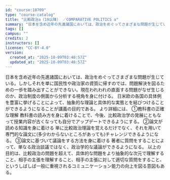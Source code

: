```yaml
---
id: "course:18709"
type: "course-catalog"
title: "比較政治a（19以降） ／COMPARATIVE POLITICS a"
summary: "日本を含め近年の先進諸国においては、政治をめぐってさまざまな問題が生じている。しかしそれを単に国民性や政治家の資質に帰すのでは、問題解決を図るための一歩を踏み出すことができない。現在われわれの直面する問題がなぜ生じるのか、政治制度の側面から…"
tags: []
campus: ""
credits: 2
instructors: []
license: "CC-BY-4.0"
version:
  created_at: "2025-10-09T03:48:57Z"
  updated_at: "2025-10-09T03:48:57Z"
---
```

日本を含め近年の先進諸国においては、政治をめぐってさまざまな問題が生じている。しかしそれを単に国民性や政治家の資質に帰すのでは、問題解決を図るための一歩を踏み出すことができない。現在われわれの直面する問題がなぜ生じるのか、政治制度の側面から分析する視角を身に付ける。 日米欧の各国の具体例を豊富に挙げることによって、抽象的な理論と具体的な実態とを結びつけることができるようになることが講義の目的である。 より詳細には、 ①教科書の正確な理解 教科書の読み方を身に着けることで、今後、比較政治学の発展にともなって授業内容が古くなっても自分でアップデートできるようにする。 ②論文が読める知識を身に着ける 単に比較政治理論を覚えるだけでなく、それを用いて専門的な論文に(多少わからないところがあっても)チャレンジできるようになる。 ③論文に基づいて議論をする方法を身に着ける 著者に質問をすることによって、単なる政治談議ではなく、政治学的な議論ができるようになる。 以上の目的は、比較政治の問題を超えて、具体的な問題をより抽象的な次元で理解すること、相手の主張を理解すること、相手の主張に対して適切な質問をすること、というしばしば一般に重視されるコミュニケーション能力の向上を図る意図もある。
